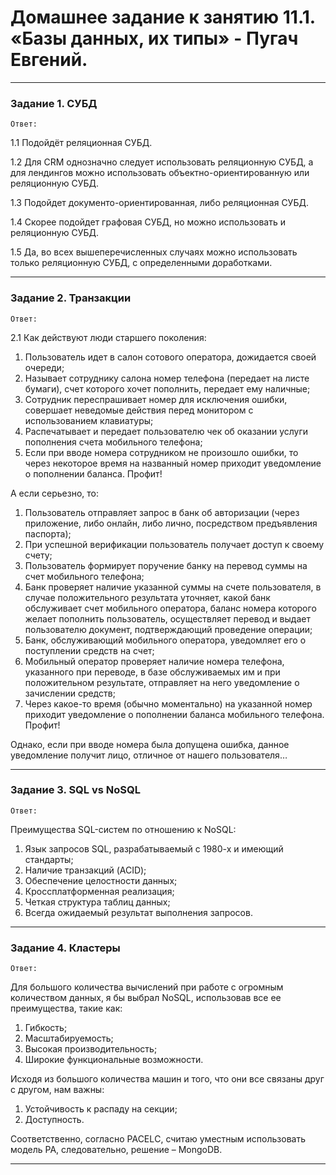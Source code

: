 # Домашнее задание к занятию 11.1. «Базы данных, их типы» - Пугач Евгений.


---

### Задание 1. СУБД

`Ответ:`

1.1 Подойдёт реляционная СУБД.

1.2 Для CRM однозначно следует использовать реляционную СУБД, а для лендингов можно использовать объектно-ориентированную или реляционную СУБД.

1.3 Подойдет документо-ориентированная, либо реляционная СУБД.

1.4 Скорее подойдет графовая СУБД, но можно использовать и реляционную СУБД.

1.5 Да, во всех вышеперечисленных случаях можно использовать только реляционную СУБД, с определенными доработками.


---

### Задание 2. Транзакции

`Ответ:`

2.1 Как действуют люди старшего поколения:

1. Пользователь идет в салон сотового оператора, дожидается своей очереди;
2. Называет сотруднику салона номер телефона (передает на листе бумаги), счет которого хочет пополнить, передает ему наличные;
3. Сотрудник переспрашивает номер для исключения ошибки, совершает неведомые действия перед монитором с использованием клавиатуры;
4. Распечатывает и передает пользователю чек об оказании услуги пополнения счета мобильного телефона;
5. Если при вводе номера сотрудником не произошло ошибки, то через некоторое время на названный номер приходит уведомление о пополнении баланса. Профит!

А если серьезно, то:

1. Пользователь отправляет запрос в банк об авторизации (через приложение, либо онлайн, либо лично, посредством предъявления паспорта);
2. При успешной верификации пользователь получает доступ к своему счету;
3. Пользователь формирует поручение банку на перевод суммы на счет мобильного телефона;
4. Банк проверяет наличие указанной суммы на счете пользователя, в случае положительного результата уточняет, какой банк обслуживает счет мобильного оператора, баланс номера которого желает пополнить пользователь, осуществляет перевод и выдает пользователю документ, подтверждающий проведение операции;
5. Банк, обслуживающий мобильного оператора, уведомляет его о поступлении средств на счет;
6. Мобильный оператор проверяет наличие номера телефона, указанного при переводе, в базе обслуживаемых им и при положительном результате, отправляет на него уведомление о зачислении средств;
7. Через какое-то время (обычно моментально) на указанной номер приходит уведомление о пополнении баланса мобильного телефона. Профит!

Однако, если при вводе номера была допущена ошибка, данное уведомление получит лицо, отличное от нашего пользователя…


---

### Задание 3. SQL vs NoSQL

`Ответ:`

Преимущества SQL-систем по отношению к NoSQL:

1. Язык запросов SQL, разрабатываемый с 1980-х и имеющий стандарты;
2. Наличие транзакций (ACID);
3. Обеспечение целостности данных;
4. Кроссплатформенная реализация;
5. Четкая структура таблиц данных;
6. Всегда ожидаемый результат выполнения запросов.


---

### Задание 4. Кластеры

`Ответ:`

Для большого количества вычислений при работе с огромным количеством данных, я бы выбрал NoSQL, использовав все ее преимущества, такие как:

1. Гибкость;
2. Масштабируемость;
3. Высокая производительность;
4. Широкие функциональные возможности.

Исходя из большого количества машин и того, что они все связаны друг с другом, нам важны:

1. Устойчивость к распаду на секции;
2. Доступность.

Соответственно, согласно PACELС, считаю уместным использовать модель PA, следовательно, решение – MongoDB.


---
